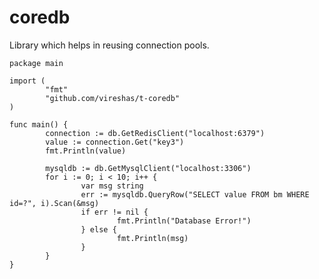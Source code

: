 coredb
======

Library which helps in reusing connection pools.

    package main
    
    import (
            "fmt"
            "github.com/vireshas/t-coredb"
    )
    
    func main() {
            connection := db.GetRedisClient("localhost:6379")
            value := connection.Get("key3")
            fmt.Println(value)
    
            mysqldb := db.GetMysqlClient("localhost:3306")
            for i := 0; i < 10; i++ {
                    var msg string
                    err := mysqldb.QueryRow("SELECT value FROM bm WHERE id=?", i).Scan(&msg)
                    if err != nil {
                            fmt.Println("Database Error!")
                    } else {
                            fmt.Println(msg)
                    }
            }
    }
